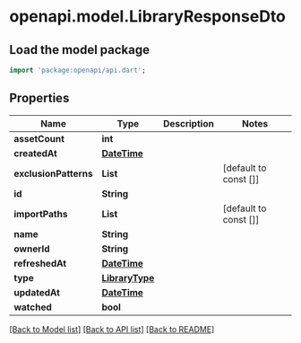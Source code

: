# openapi.model.LibraryResponseDto

## Load the model package
```dart
import 'package:openapi/api.dart';
```

## Properties
Name | Type | Description | Notes
------------ | ------------- | ------------- | -------------
**assetCount** | **int** |  | 
**createdAt** | [**DateTime**](DateTime.md) |  | 
**exclusionPatterns** | **List<String>** |  | [default to const []]
**id** | **String** |  | 
**importPaths** | **List<String>** |  | [default to const []]
**name** | **String** |  | 
**ownerId** | **String** |  | 
**refreshedAt** | [**DateTime**](DateTime.md) |  | 
**type** | [**LibraryType**](LibraryType.md) |  | 
**updatedAt** | [**DateTime**](DateTime.md) |  | 
**watched** | **bool** |  | 

[[Back to Model list]](../README.md#documentation-for-models) [[Back to API list]](../README.md#documentation-for-api-endpoints) [[Back to README]](../README.md)



